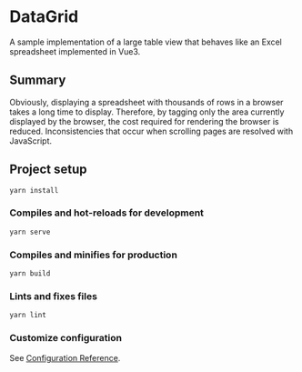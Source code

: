 # DataGrid
A sample implementation of a large table view that behaves like an Excel spreadsheet implemented in Vue3.

## Summary
Obviously, displaying a spreadsheet with thousands of rows in a browser takes a long time to display. 
Therefore, by tagging only the area currently displayed by the browser, the cost required for rendering the browser is reduced. 
Inconsistencies that occur when scrolling pages are resolved with JavaScript.

## Project setup
```
yarn install
```

### Compiles and hot-reloads for development
```
yarn serve
```

### Compiles and minifies for production
```
yarn build
```

### Lints and fixes files
```
yarn lint
```

### Customize configuration
See [Configuration Reference](https://cli.vuejs.org/config/).
